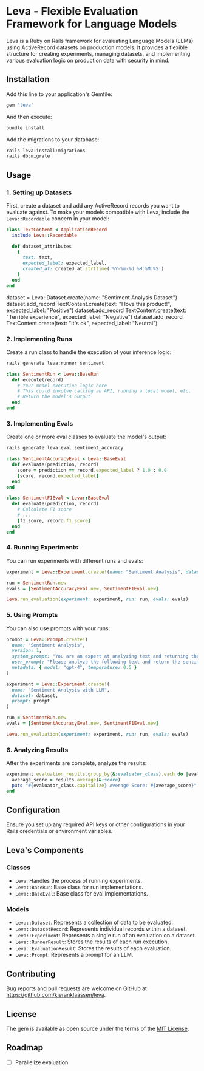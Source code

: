 # Leva - Flexible Evaluation Framework for Language Models

Leva is a Ruby on Rails framework for evaluating Language Models (LLMs) using ActiveRecord datasets on production models. It provides a flexible structure for creating experiments, managing datasets, and implementing various evaluation logic on production data with security in mind.

## Installation

Add this line to your application's Gemfile:

```ruby
gem 'leva'
```

And then execute:

```bash
bundle install
```

Add the migrations to your database:

```bash
rails leva:install:migrations
rails db:migrate
```

## Usage

### 1. Setting up Datasets

First, create a dataset and add any ActiveRecord records you want to evaluate against. To make your models compatible with Leva, include the `Leva::Recordable` concern in your model:

```ruby
class TextContent < ApplicationRecord
  include Leva::Recordable

  def dataset_attributes
    {
      text: text,
      expected_label: expected_label,
      created_at: created_at.strftime('%Y-%m-%d %H:%M:%S')
    }
  end
end
```

dataset = Leva::Dataset.create(name: "Sentiment Analysis Dataset") dataset.add_record TextContent.create(text: "I love this product!", expected_label: "Positive") dataset.add_record TextContent.create(text: "Terrible experience", expected_label: "Negative") dataset.add_record TextContent.create(text: "It's ok", expected_label: "Neutral")

### 2. Implementing Runs

Create a run class to handle the execution of your inference logic:

```bash
rails generate leva:runner sentiment
```

```ruby
class SentimentRun < Leva::BaseRun
  def execute(record)
    # Your model execution logic here
    # This could involve calling an API, running a local model, etc.
    # Return the model's output
  end
end
```

### 3. Implementing Evals

Create one or more eval classes to evaluate the model's output:

```bash
rails generate leva:eval sentiment_accuracy
```

```ruby
class SentimentAccuracyEval < Leva::BaseEval
  def evaluate(prediction, record)
    score = prediction == record.expected_label ? 1.0 : 0.0
    [score, record.expected_label]
  end
end

class SentimentF1Eval < Leva::BaseEval
  def evaluate(prediction, record)
    # Calculate F1 score
    # ...
    [f1_score, record.f1_score]
  end
end
```

### 4. Running Experiments

You can run experiments with different runs and evals:

```ruby
experiment = Leva::Experiment.create!(name: "Sentiment Analysis", dataset: dataset)

run = SentimentRun.new
evals = [SentimentAccuracyEval.new, SentimentF1Eval.new]

Leva.run_evaluation(experiment: experiment, run: run, evals: evals)
```

### 5. Using Prompts

You can also use prompts with your runs:

```ruby
prompt = Leva::Prompt.create!(
  name: "Sentiment Analysis",
  version: 1,
  system_prompt: "You are an expert at analyzing text and returning the sentiment.",
  user_prompt: "Please analyze the following text and return the sentiment as Positive, Negative, or Neutral.\n\n{{TEXT}}",
  metadata: { model: "gpt-4", temperature: 0.5 }
)

experiment = Leva::Experiment.create!(
  name: "Sentiment Analysis with LLM",
  dataset: dataset,
  prompt: prompt
)

run = SentimentRun.new
evals = [SentimentAccuracyEval.new, SentimentF1Eval.new]

Leva.run_evaluation(experiment: experiment, run: run, evals: evals)
```

### 6. Analyzing Results

After the experiments are complete, analyze the results:

```ruby
experiment.evaluation_results.group_by(&:evaluator_class).each do |evaluator_class, results|
  average_score = results.average(&:score)
  puts "#{evaluator_class.capitalize} Average Score: #{average_score}"
end
```

## Configuration

Ensure you set up any required API keys or other configurations in your Rails credentials or environment variables.

## Leva's Components

### Classes

- `Leva`: Handles the process of running experiments.
- `Leva::BaseRun`: Base class for run implementations.
- `Leva::BaseEval`: Base class for eval implementations.

### Models

- `Leva::Dataset`: Represents a collection of data to be evaluated.
- `Leva::DatasetRecord`: Represents individual records within a dataset.
- `Leva::Experiment`: Represents a single run of an evaluation on a dataset.
- `Leva::RunnerResult`: Stores the results of each run execution.
- `Leva::EvaluationResult`: Stores the results of each evaluation.
- `Leva::Prompt`: Represents a prompt for an LLM.

## Contributing

Bug reports and pull requests are welcome on GitHub at https://github.com/kieranklaassen/leva.

## License

The gem is available as open source under the terms of the [MIT License](https://opensource.org/licenses/MIT).

## Roadmap

- [ ] Parallelize evaluation
